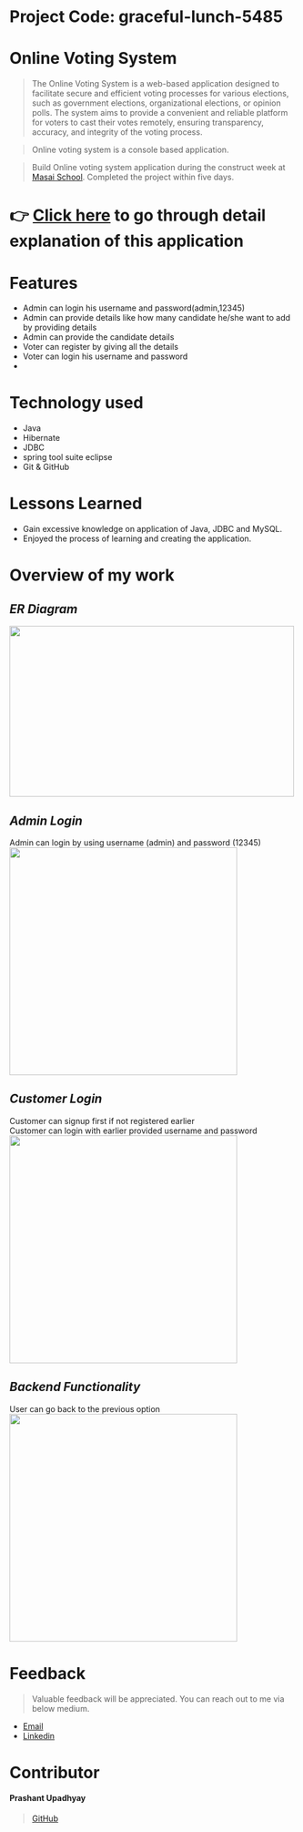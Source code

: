 # Project Code: graceful-lunch-5485

# Online Voting System

> The Online Voting System is a web-based application designed to facilitate secure and efficient voting processes for various elections, such as government elections, organizational elections, or opinion polls. The system aims to provide a convenient and reliable platform for voters to cast their votes remotely, ensuring transparency, accuracy, and integrity of the voting process.

> Online voting system is a console based application.

> Build Online voting system application during the construct week at [Masai School](https://masaischool.com/). Completed the project within five days.



# 👉 [Click here](https://drive.google.com/file/d/18PADE-FT4DUJW7_UbNBiyuZss70CJqKW/view?usp=sharing) to go through detail explanation of this application 

# Features

- Admin can login his username and password(admin,12345)
- Admin can provide details like how many candidate he/she want to add by providing details
- Admin can provide the candidate details
- Voter can register by giving all the details
- Voter can login his username and password
- 
# Technology used 

- Java
- Hibernate
- JDBC
- spring tool suite eclipse
- Git & GitHub

# Lessons Learned

- Gain excessive knowledge on application of Java, JDBC and MySQL.
- Enjoyed the process of learning and creating the application.

# Overview of my work
## *ER Diagram* 

<img src="https://github.com/Prashantomm/graceful-lunch-5485/assets/112774297/2109d4f2-1eba-473c-991d-c0232168daa8" width="500" height="300">



## *Admin Login* 
Admin can login by using username (admin) and password (12345)
</br>
<img src="https://github.com/Prashantomm/graceful-lunch-5485/assets/112774297/89543d87-7b57-4012-9b35-8ce4506bf210" width="400" height="400">



## *Customer Login* 
Customer can signup first if not registered earlier
</br>
Customer can login with earlier provided username and password
</br>
<img src="" width="400" height="400">


## *Backend Functionality* 
User can go back to the previous option
</br>
<img src="https://github.com/Prashantomm/doubtful-bell-2631/assets/112774297/6a071cf7-b035-4585-ac8b-1d82911d42f0" width="400" height="400">


# Feedback
> Valuable feedback will be appreciated.
> You can reach out to me via below medium.

- [Email](prashantupadhyayjpl@gmail.com)
- [Linkedin](https://www.linkedin.com/in/prashant-upadhyay-77a18b237/)
# Contributor
#### Prashant Upadhyay
>[GitHub](https://github.com/Prashantomm)
